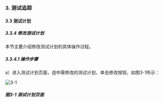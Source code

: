 ### 3. 测试追踪

#### 3.3 测试计划

##### 3.3.4 修改测试计划

本节主要介绍修改测试计划的具体操作过程。

##### 3.3.4.1 操作步骤

a）进入测试计划页面，选中需修改的测试计划，单击修改按钮，如图3-1所示：

![3-1](https://www.feisuanyz.com/fstest/cszz/jihua/3.png)

##### 图3-1 测试计划页面
